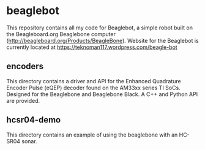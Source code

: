 beaglebot
=========

This repository contains all my code for Beaglebot, a simple robot built on the Beagleboard.org Beaglebone computer (http://beagleboard.org/Products/BeagleBone).  Website for the Beaglebot is currently located at https://teknoman117.wordpress.com/beagle-bot

encoders
--------

This directory contains a driver and API for the Enhanced Quadrature Encoder Pulse (eQEP) decoder found on the AM33xx series TI SoCs.  Designed for the Beaglebone and Beaglebone Black.  A C++ and Python API are provided.

hcsr04-demo
-----------

This directory contains an example of using the beaglebone with an HC-SR04 sonar.

